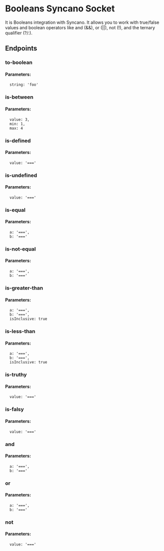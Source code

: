 # Booleans Syncano Socket

It is Booleans integration with Syncano. It allows you to work with true/false values and boolean operators like and (&&), or (||), not (!), and the ternary qualifier (?/:).

## Endpoints

### to-boolean

#### Parameters:

      string: 'foo'


### is-between

#### Parameters:

      value: 3,
      min: 1,
      max: 4


### is-defined

#### Parameters:

      value: '==='


### is-undefined

#### Parameters:

      value: '==='


### is-equal

#### Parameters:

      a: '===',
      b: '==='


### is-not-equal

#### Parameters:

      a: '===',
      b: '==='


### is-greater-than

#### Parameters:

      a: '===',
      b: '===',
      isInclusive: true


### is-less-than

#### Parameters:

      a: '===',
      b: '===',
      isInclusive: true


### is-truthy

#### Parameters:

      value: '==='


### is-falsy

#### Parameters:

      value: '==='


### and

#### Parameters:

      a: '===',
      b: '==='


### or

#### Parameters:

      a: '===',
      b: '==='


### not

#### Parameters:

      value: '==='

